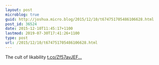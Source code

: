 ```yaml
---
layout: post
microblog: true
guid: http://joshua.micro.blog/2015/12/10/t674751705486106628.html
post_id: 36524
date: 2015-12-10T11:45:17+1100
lastmod: 2019-07-30T17:41:26+1100
type: post
url: /2015/12/10/t674751705486106628.html
---
```

The cult of likability [t.co/Zf57avJEF...](https://t.co/Zf57avJEFs)
